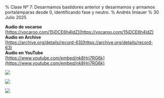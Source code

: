% Clase Nº 7: Desarmamos bastidores anterior y desarmamos y armamos portalámparas desde 0, identificando fase y neutro.
% Andrés Imlauer
% 30 Julio 2025

**Audio de vocaroo**   
[https://vocaroo.com/15jDCE6h4IdZ](https://vocaroo.com/15jDCE6h4IdZ)   
**Audio en Archive**   
[https://archive.org/details/record-63](https://archive.org/details/record-63)   
**Audio en YouTube**   
[https://www.youtube.com/embed/nk8Hri7RG6k](https://www.youtube.com/embed/nk8Hri7RG6k)   

![](https://http2.mlstatic.com/D_NQ_NP_936765-MLA46355981719_062021-O.jpg)

![](https://blogger.googleusercontent.com/img/b/R29vZ2xl/AVvXsEgEPIw7hXBuNk3vheaTrF_GtBahgSgvEcIjUMSmmTLr32d67CEqoWheWzXCDDPE138S2O4u2gt1SKOz8nBJlZNXIl29Z4AO0lwy80msPJ7lWl4DTNraUHeyCDRdD_o877QCPrUoZTNcGfGSDbsy6337h-3hBCH5JJnlr_v8Aw_JhAt3SLme7-EGrqAQefQ/s4160/IMG-20250326-WA0002.jpg)

![](https://blogger.googleusercontent.com/img/b/R29vZ2xl/AVvXsEgodE-6veYwOqmqw7A4r6f2vOJRPIrwi79heWdX5LadomN5rtJA25dIOIJjUpah-3DZMsBLJDmvxHLd7HfNw1dBpMrPVAARgB0Bii2T-KjPoSYOW9IrSRGPhArniJDuYgQ8xVBDypdio_A1_qsE1x2iQvaGVJvVo4FhxLXiSNSSC7gC83gNuatNlu5RK_A/s4160/IMG-20250326-WA0003.jpg)


